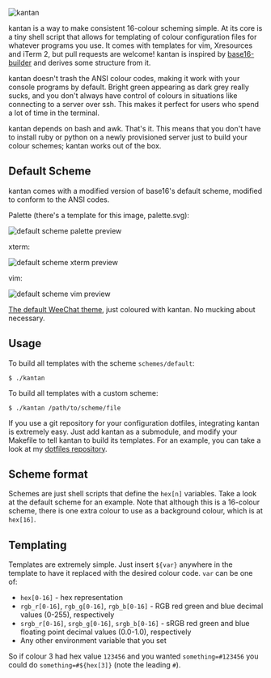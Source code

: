 ![kantan](http://i.imgur.com/s7YC0Vn.png)

kantan is a way to make consistent 16-colour scheming simple. At its core is a tiny shell script that allows for templating of colour configuration files for whatever programs you use. It comes with templates for vim, Xresources and iTerm 2, but pull requests are welcome! kantan is inspired by [base16-builder](https://github.com/chriskempson/base16-builder) and derives some structure from it.

kantan doesn't trash the ANSI colour codes, making it work with your console programs by default. Bright green appearing as dark grey really sucks, and you don't always have control of colours in situations like connecting to a server over ssh. This makes it perfect for users who spend a lot of time in the terminal.

kantan depends on bash and awk. That's it. This means that you don't have to install ruby or python on a newly provisioned server just to build your colour schemes; kantan works out of the box.

## Default Scheme

kantan comes with a modified version of base16's default scheme, modified to conform to the ANSI codes.

Palette (there's a template for this image, palette.svg):

![default scheme palette preview](http://i.imgur.com/LUOXy3V.png)

xterm:

![default scheme xterm preview](http://i.imgur.com/m2YFQep.png)

vim:

![default scheme vim preview](http://i.imgur.com/Bd03wj7.png)

[The default WeeChat theme](http://i.imgur.com/1DNi3jd.png), just coloured with kantan. No mucking about necessary.


## Usage

To build all templates with the scheme `schemes/default`:

    $ ./kantan

To build all templates with a custom scheme:

    $ ./kantan /path/to/scheme/file


If you use a git repository for your configuration dotfiles, integrating kantan is extremely easy. Just add kantan as a submodule, and modify your Makefile to tell kantan to build its templates. For an example, you can take a look at my [dotfiles repository](https://github.com/pushrax/dotfiles).


## Scheme format

Schemes are just shell scripts that define the `hex[n]` variables. Take a look at the default scheme for an example. Note that although this is a 16-colour scheme, there is one extra colour to use as a background colour, which is at `hex[16]`.

## Templating

Templates are extremely simple. Just insert `${var}` anywhere in the template to have it replaced with the desired colour code. `var` can be one of:

- `hex[0-16]` - hex representation
- `rgb_r[0-16]`, `rgb_g[0-16]`, `rgb_b[0-16]` - RGB red green and blue decimal values (0-255), respectively
- `srgb_r[0-16]`, `srgb_g[0-16]`, `srgb_b[0-16]` - sRGB red green and blue floating point decimal values (0.0-1.0), respectively
- Any other environment variable that you set

So if colour 3 had hex value `123456` and you wanted `something=#123456` you could do `something=#${hex[3]}` (note the leading `#`).


